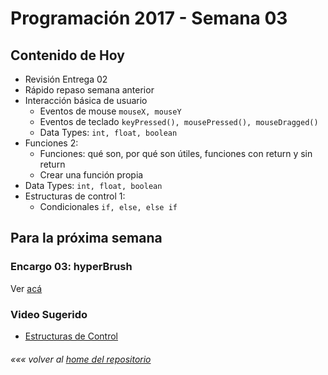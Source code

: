 # Programación 2017 - Semana 03
## Contenido de Hoy
* Revisión Entrega 02
* Rápido repaso semana anterior
* Interacción básica de usuario
	* Eventos de mouse `mouseX, mouseY`
	* Eventos de teclado `keyPressed(), mousePressed(), mouseDragged()`
	* Data Types: `int, float, boolean`
* Funciones 2:
  * Funciones: qué son, por qué son útiles, funciones con return y sin return
  * Crear una función propia
* Data Types: `int, float, boolean`
* Estructuras de control 1:
  * Condicionales `if, else, else if`


## Para la próxima semana
### Encargo 03: hyperBrush
Ver [acá]()

### Video Sugerido
* [Estructuras de Control](https://www.acamica.com/clases/373/programacion-creativa-con-processing/estructuras-de-control-condicionales)



###### *««« volver al [home del repositorio](https://github.com/Franzel/UDD_Programacion_2017_2sem)*
